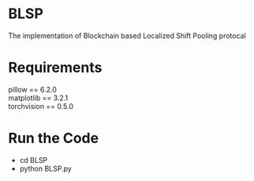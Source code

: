 # BLSP
The implementation of Blockchain based Localized Shift Pooling protocal

# Requirements
pillow == 6.2.0  
matplotlib == 3.2.1  
torchvision == 0.5.0  

# Run the Code
- cd BLSP
- python BLSP.py
